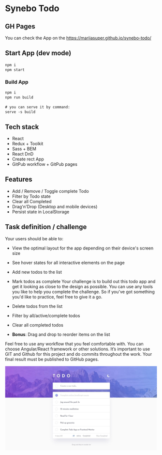 # Synebo Todo

## GH Pages

You can check the App on the https://mariiasuper.github.io/synebo-todo/

## Start App (dev mode)

```
npm i
npm start
```

### Build App

```
npm i
npm run build

# you can serve it by command:
serve -s build
```

## Tech stack

- React
- Redux + Toolkit
- Sass + BEM
- React DnD
- Create rect App
- GitPub workflow + GitPub pages

## Features

- Add / Remove / Toggle complete Todo
- Filter by Todo state
- Clear all Completed
- Drag'n'Drop (Desktop and mobile devices)
- Persist state in LocalStorage

## Task definition / challenge

Your users should be able to:

- View the optimal layout for the app depending on their
  device's screen size
- See hover states for all interactive elements on the page
- Add new todos to the list
- Mark todos as complete
  Your challenge is to build out this todo app and get it looking as close to the design as possible.
  You can use any tools you like to help you complete the challenge. So if you've got something you'd like to
  practice, feel free to give it a go.

- Delete todos from the list
- Filter by all/active/complete todos
- Clear all completed todos
- **Bonus**: Drag and drop to reorder items on the list

Feel free to use any workflow that you feel comfortable with. You can choose Angular/React framework or
other solutions. It’s important to use GIT and Github for this project and do commits throughout the work.
Your final result must be published to GitHub pages.

![design](./image.png)
